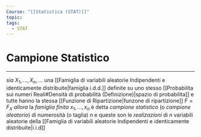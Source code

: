 ```yaml
---
Course: "[[Statistica (STAT)]]"
topic: 
tags:
  - STAT
---
```

# Campione Statistico
---
_sia_ $X_{1},\dots, X_{n},\dots$ una [[Famiglia di variabili aleatorie Indipendenti e identicamente distribuite|famiglia i.d.d.]]  definite su uno stesso [[Probabilita sui numeri Reali#Densità di probabilità (Definizione)|spazio di probabilita]] e tutte hanno la stessa [[Funzione di Ripartizione|funzone di ripartizione]] $F=F_{X}$ 
_allora_ la _famiglia finita_ 
$x_{1},\dots, x_{n}$ è detta _campione statistico_ (o _campione aleatorio_) di numerosità (o taglia) $n$  e queste son le _realizazioni_ di $n$ variabili aleatorie della [[Famiglia di variabili aleatorie Indipendenti e identicamente distribuite|i.i.d]]